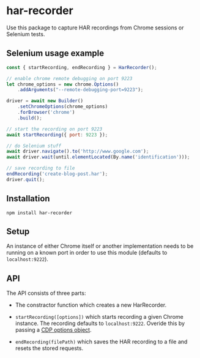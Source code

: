 # har-recorder

Use this package to capture HAR recordings from Chrome sessions or Selenium tests.

## Selenium usage example

```javascript
const { startRecording, endRecording } = HarRecorder();

// enable chrome remote debugging on port 9223
let chrome_options = new chrome.Options()
    .addArguments("--remote-debugging-port=9223");

driver = await new Builder()
    .setChromeOptions(chrome_options)
    .forBrowser('chrome')
    .build();

// start the recording on port 9223
await startRecording({ port: 9223 });

// do Selenium stuff 
await driver.navigate().to('http://www.google.com');
await driver.wait(until.elementLocated(By.name('identification')));

// save recording to file
endRecording('create-blog-post.har');
driver.quit();    
```

## Installation

    npm install har-recorder

## Setup

An instance of either Chrome itself or another implementation needs to be
running on a known port in order to use this module (defaults to
`localhost:9222`).

## API

The API consists of three parts:

- The constractor function which creates a new HarRecorder.

- `startRecording([options])` which starts recording a given Chrome instance. The recording defaults to
`localhost:9222`. Overide this by passing a [CDP options object](https://github.com/cyrus-and/chrome-remote-interface/blob/master/README.md#cdpoptions-callback).

- `endRecording(filePath)` which saves the HAR recording to a file and resets the stored requests.  

